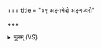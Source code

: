 +++
title = "०९ अङ्गभेदो अङ्गज्वरो"

+++
<details><summary>मूलम् (VS)</summary>

अ॑ङ्गभे॒दो अ॑ङ्गज्व॒रो यश्च॑ ते हृदयाम॒यः। यक्ष्मः॑ श्ये॒न इ॑व॒ प्राप॑प्तद्व॒चा सा॒ढः प॑रस्त॒राम् ॥
</details>